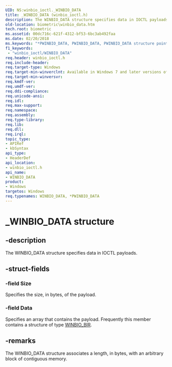 ```yaml
---
UID: NS:winbio_ioctl._WINBIO_DATA
title: _WINBIO_DATA (winbio_ioctl.h)
description: The WINBIO_DATA structure specifies data in IOCTL payloads.
old-location: biometric\winbio_data.htm
tech.root: biometric
ms.assetid: 00dc716c-621f-4312-bf53-6bc3ab492faa
ms.date: 02/20/2018
ms.keywords: "*PWINBIO_DATA, PWINBIO_DATA, PWINBIO_DATA structure pointer [Biometric Devices], WINBIO_DATA, WINBIO_DATA structure [Biometric Devices], _WINBIO_DATA, biometric.winbio_data, biometric_ref_1d08ec8c-d73e-462f-a2f3-dce508bc159f.xml, winbio_ioctl/PWINBIO_DATA, winbio_ioctl/WINBIO_DATA"
f1_keywords:
 - "winbio_ioctl/WINBIO_DATA"
req.header: winbio_ioctl.h
req.include-header: 
req.target-type: Windows
req.target-min-winverclnt: Available in Windows 7 and later versions of Windows.
req.target-min-winversvr: 
req.kmdf-ver: 
req.umdf-ver: 
req.ddi-compliance: 
req.unicode-ansi: 
req.idl: 
req.max-support: 
req.namespace: 
req.assembly: 
req.type-library: 
req.lib: 
req.dll: 
req.irql: 
topic_type:
- APIRef
- kbSyntax
api_type:
- HeaderDef
api_location:
- winbio_ioctl.h
api_name:
- WINBIO_DATA
product:
- Windows
targetos: Windows
req.typenames: WINBIO_DATA, *PWINBIO_DATA
---
```


# _WINBIO_DATA structure


## -description


The WINBIO_DATA structure specifies data in IOCTL payloads.


## -struct-fields




### -field Size

Specifies the size, in bytes, of the payload.


### -field Data

Specifies an array that contains the payload. Frequently this member contains a structure of type <a href="https://docs.microsoft.com/windows-hardware/drivers/ddi/winbio_types/ns-winbio_types-_winbio_bir">WINBIO_BIR</a>.


## -remarks



The WINBIO_DATA structure associates a length, in bytes, with an arbitrary block of contiguous memory.



